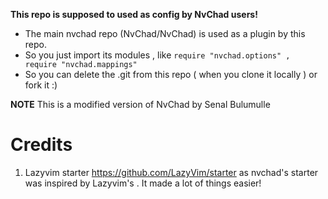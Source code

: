 **This repo is supposed to used as config by NvChad users!**

- The main nvchad repo (NvChad/NvChad) is used as a plugin by this repo.
- So you just import its modules , like `require "nvchad.options" , require "nvchad.mappings"`
- So you can delete the .git from this repo ( when you clone it locally ) or fork it :)


**NOTE** This is a modified version of NvChad by Senal Bulumulle

# Credits

1) Lazyvim starter https://github.com/LazyVim/starter as nvchad's starter was inspired by Lazyvim's . It made a lot of things easier!

